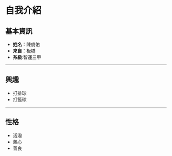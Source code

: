 # 自我介紹

## 基本資訊
- **姓名**：陳俊佑  
- **來自**：板橋
- **系級**:智運三甲 

---

##  興趣
- 打排球  
- 打籃球  

---

##  性格
- 活潑
- 熱心
- 善良
